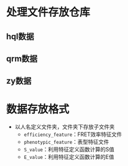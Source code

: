 # 处理文件存放仓库
## hql数据
## qrm数据
## zy数据

# 数据存放格式
+ 以人名定义文件夹，文件夹下存放子文件夹
    + `efficiency_feature`：FRET效率特征文件
    + `phenotypic_feature`：表型特征文件
    + `S_value`：利用特征定义函数计算的S值
    + `E_value`：利用特征定义函数计算的E值
